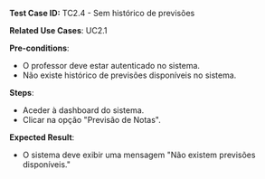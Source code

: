 **Test Case ID:** TC2.4 - Sem histórico de previsões

**Related Use Cases**: UC2.1

**Pre-conditions**:
- O professor deve estar autenticado no sistema.
- Não existe histórico de previsões disponíveis no sistema.

**Steps**:
- Aceder à dashboard do sistema.
- Clicar na opção "Previsão de Notas".

**Expected Result**:
- O sistema deve exibir uma mensagem "Não existem previsões disponíveis."
